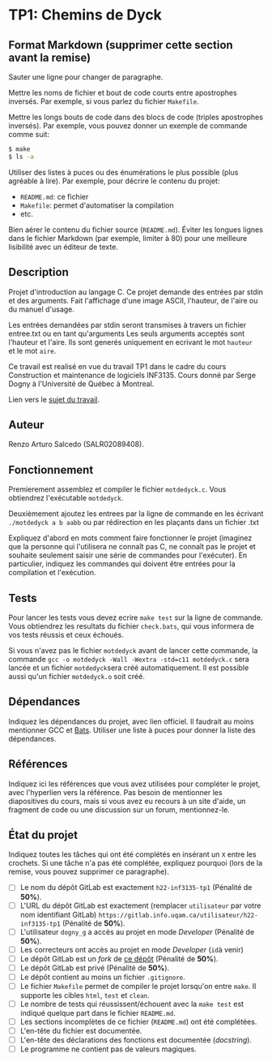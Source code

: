 # TP1: Chemins de Dyck


## Format Markdown (supprimer cette section avant la remise)

Sauter une ligne pour changer de paragraphe.

Mettre les noms de fichier et bout de code courts entre apostrophes inversés.
Par exemple, si vous parlez du fichier `Makefile`.

Mettre les longs bouts de code dans des blocs de code (triples apostrophes
inversés). Par exemple, vous pouvez donner un exemple de commande comme suit:

```sh
$ make
$ ls -a
```

Utiliser des listes à puces ou des énumérations le plus possible (plus agréable
à lire). Par exemple, pour décrire le contenu du projet:

* `README.md`: ce fichier
* `Makefile`: permet d'automatiser la compilation
* etc.

Bien aérer le contenu du fichier source (`README.md`). Éviter les longues
lignes dans le fichier Markdown (par exemple, limiter à 80) pour une meilleure
lisibilité avec un éditeur de texte.

## Description

Projet d'introduction au langage C. Ce projet demande des entrées par stdin et des arguments.
Fait l'affichage d'une image ASCII, l'hauteur, de l'aire ou du manuel d'usage.

Les entrées demandées par stdin seront transmises à travers un fichier entree.txt ou en tant
qu'arguments
Les seuls arguments acceptés sont l'hauteur et l'aire. Ils sont generés uniquement en ecrivant 
le mot `hauteur ` et le mot `aire`.

Ce travail est realisé en vue du travail TP1 dans le cadre du cours Construction et
maintenance de logiciels INF3135. Cours donné par Serge Dogny à l'Université de Québec à Montreal.

Lien vers le [sujet du travail](https://gitlab.info.uqam.ca/salcedo_salcedo.renzo/h22-inf3135-tp1/-/blob/master/sujet.md).

## Auteur

Renzo Arturo Salcedo (SALR02089408).

## Fonctionnement

Premierement assemblez et compiler le fichier `motdedyck.c`. 
Vous obtiendrez l'exécutable `motdedyck`. 

Deuxièmement ajoutez les entrees par la ligne de commande en les écrivant `./motdedyck a b aabb`
ou par rédirection en les plaçants dans un fichier .txt 

Expliquez d'abord en mots comment faire fonctionner le projet (imaginez que la
personne qui l'utilisera ne connaît pas C, ne connaît pas le projet et souhaite
seulement saisir une série de commandes pour l'exécuter). En particulier,
indiquez les commandes qui doivent être entrées pour la compilation et
l'exécution.

## Tests

Pour lancer les tests vous devez ecrire `make test` sur la ligne de commande.
Vous obtiendrez les resultats du fichier `check.bats`, qui vous informera de vos tests réussis et ceux 
échoués.

Si vous n'avez pas le fichier `motdedyck` avant de lancer cette commande, la 
commande `gcc -o motdedyck -Wall -Wextra -std=c11 motdedyck.c` sera lancée et 
un fichier `motdedyck`sera créé automatiquement. Il est possible aussi qu'un fichier 
`motdedyck.o` soit créé.

## Dépendances

Indiquez les dépendances du projet, avec lien officiel. Il faudrait au moins
mentionner GCC et [Bats](https://github.com/bats-core/bats-core). Utiliser une
liste à puces pour donner la liste des dépendances.

## Références

Indiquez ici les références que vous avez utilisées pour compléter le projet,
avec l'hyperlien vers la référence. Pas besoin de mentionner les diapositives
du cours, mais si vous avez eu recours à un site d'aide, un fragment de code ou
une discussion sur un forum, mentionnez-le.

## État du projet

Indiquez toutes les tâches qui ont été complétés en insérant un `X` entre les
crochets. Si une tâche n'a pas été complétée, expliquez pourquoi (lors de la
remise, vous pouvez supprimer ce paragraphe).

* [ ] Le nom du dépôt GitLab est exactement `h22-inf3135-tp1` (Pénalité de
  **50%**).
* [ ] L'URL du dépôt GitLab est exactement (remplacer `utilisateur` par votre
  nom identifiant GitLab) `https://gitlab.info.uqam.ca/utilisateur/h22-inf3135-tp1`
  (Pénalité de **50%**).
* [ ] L'utilisateur `dogny_g` a accès au projet en mode *Developer*
  (Pénalité de **50%**).
* [ ] Les correcteurs ont accès au projet en mode *Developer* (`id`à venir)
* [ ] Le dépôt GitLab est un *fork* de [ce
  dépôt](https://gitlab.info.uqam.ca/inf3135-sdo/h22-inf3135-tp1)
  (Pénalité de **50%**).
* [ ] Le dépôt GitLab est privé (Pénalité de **50%**).
* [ ] Le dépôt contient au moins un fichier `.gitignore`.
* [ ] Le fichier `Makefile` permet de compiler le projet lorsqu'on entre
  `make`. Il supporte les cibles `html`, `test` et `clean`.
* [ ] Le nombre de tests qui réussissent/échouent avec la `make test` est
  indiqué quelque part dans le fichier `README.md`.
* [ ] Les sections incomplètes de ce fichier (`README.md`) ont été complétées.
* [ ] L'en-tête du fichier est documentée.
* [ ] L'en-tête des déclarations des fonctions est documentée (*docstring*).
* [ ] Le programme ne contient pas de valeurs magiques.
